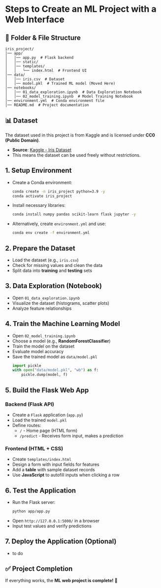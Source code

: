 # Steps to Create an ML Project with a Web Interface

## 📂 **Folder & File Structure**
```
iris_project/
│── app/
│   │── app.py  # Flask backend
│   │── static/
│   │── templates/
│   │   └── index.html  # Frontend UI
│── data/
│   │── iris.csv  # Dataset
│   │── model.pkl  # Trained ML model (Moved Here)
│── notebooks/
│   │── 01_data_exploration.ipynb  # Data Exploration Notebook
│   │── 02_model_training.ipynb  # Model Training Notebook
│── environment.yml  # Conda environment file
│── README.md  # Project documentation
```
## 📊 Dataset  
The dataset used in this project is from Kaggle and is licensed under **CC0 (Public Domain)**.  
- **Source**: [Kaggle - Iris Dataset](<https://www.kaggle.com/datasets/arshid/iris-flower-dataset>)  
- This means the dataset can be used freely without restrictions.  

## 1. **Setup Environment**
- Create a Conda environment:  
  ```bash
  conda create -n iris_project python=3.9 -y
  conda activate iris_project
  ```
- Install necessary libraries:  
  ```bash
  conda install numpy pandas scikit-learn flask jupyter -y
  ```
- Alternatively, create `environment.yml` and use:
  ```bash
  conda env create -f environment.yml
  ```

## 2. **Prepare the Dataset**
- Load the dataset (e.g., `iris.csv`)
- Check for missing values and clean the data
- Split data into **training** and **testing** sets

## 3. **Data Exploration (Notebook)**
- Open `01_data_exploration.ipynb`
- Visualize the dataset (histograms, scatter plots)
- Analyze feature relationships

## 4. **Train the Machine Learning Model**
- Open `02_model_training.ipynb`
- Choose a model (e.g., **RandomForestClassifier**)
- Train the model on the dataset
- Evaluate model accuracy
- Save the trained model as `data/model.pkl`
  ```python
  import pickle
  with open("data/model.pkl", "wb") as f:
      pickle.dump(model, f)
  ```

## 5. **Build the Flask Web App**
### Backend (Flask API)
- Create a `Flask` application (`app.py`)
- Load the trained `model.pkl`
- Define routes:
  - `/` - Home page (HTML form)
  - `/predict` - Receives form input, makes a prediction

### Frontend (HTML + CSS)
- Create `templates/index.html`
- Design a form with input fields for features
- Add a **table** with sample dataset records
- Use **JavaScript** to autofill inputs when clicking a row

## 6. **Test the Application**
- Run the Flask server:
  ```bash
  python app/app.py
  ```
- Open `http://127.0.0.1:5000/` in a browser
- Input test values and verify predictions

## 7. **Deploy the Application (Optional)**
- to do

## ✅ **Project Completion**
If everything works, the **ML web project is complete!** 🚀


